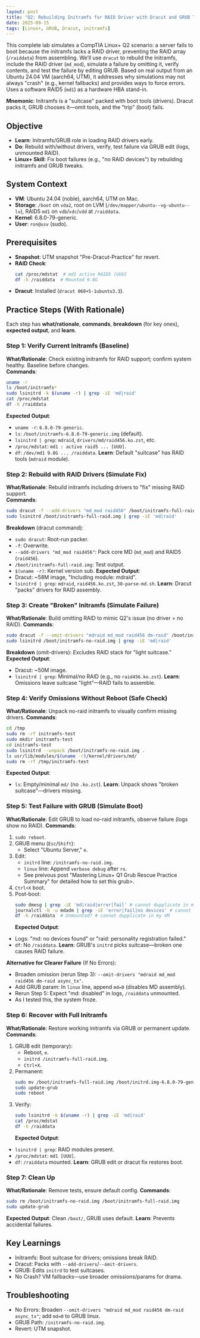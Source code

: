 ```yaml
---
layout: post
title: "Q2: Rebuilding Initramfs for RAID Driver with Dracut and GRUB Testing"
date: 2025-09-15
tags: [Linux+, GRUB, Dracut, initramfs]
---
```


This complete lab simulates a CompTIA Linux+ Q2 scenario: a server fails to boot because the initramfs lacks a RAID driver, preventing the RAID array (`/raiddata`) from assembling. We’ll use `dracut` to rebuild the initramfs, include the RAID driver (`md_mod`), simulate a failure by omitting it, verify contents, and test the failure by editing GRUB. Based on real output from an Ubuntu 24.04 VM (aarch64, UTM), it addresses why simulations may not always "crash" (e.g., kernel fallbacks) and provides ways to force errors. Uses a software RAID5 (`md1`) as a hardware HBA stand-in.

**Mnemonic**: Initramfs is a "suitcase" packed with boot tools (drivers). Dracut packs it, GRUB chooses it—omit tools, and the "trip" (boot) fails.

## Objective

- **Learn**: Initramfs/GRUB role in loading RAID drivers early.
- **Do**: Rebuild with/without drivers, verify, test failure via GRUB edit (logs, unmounted RAID).
- **Linux+ Skill**: Fix boot failures (e.g., "no RAID devices") by rebuilding initramfs and GRUB tweaks.

## System Context

- **VM**: Ubuntu 24.04 (noble), aarch64, UTM on Mac.
- **Storage**: `/boot` on `vda2`, root on LVM (`/dev/mapper/ubuntu--vg-ubuntu--lv`), RAID5 `md1` on `vdb`/`vdc`/`vdd` at `/raiddata`.
- **Kernel**: 6.8.0-79-generic.
- **User**: `ron@usv` (sudo).

## Prerequisites

- **Snapshot**: UTM snapshot "Pre-Dracut-Practice" for revert.
- **RAID Check**:
  ```bash
  cat /proc/mdstat  # md1 active RAID5 [UUU]
  df -h /raiddata  # Mounted 9.8G
  ```
- **Dracut**: Installed (`dracut 060+5-1ubuntu3.3`).

## Practice Steps (With Rationale)

Each step has **what/rationale**, **commands**, **breakdown** (for key ones), **expected output**, and **learn**.

### Step 1: Verify Current Initramfs (Baseline)

**What/Rationale**: Check existing initramfs for RAID support; confirm system healthy. Baseline before changes.  
**Commands**:

```bash
uname -r
ls /boot/initramfs*
sudo lsinitrd -k $(uname -r) | grep -iE 'md|raid'
cat /proc/mdstat
df -h /raiddata
```

**Expected Output**:

- `uname -r`: `6.8.0-79-generic`.
- `ls`: `/boot/initramfs-6.8.0-79-generic.img` (default).
- `lsinitrd | grep`: `mdraid`, `drivers/md/raid456.ko.zst`, etc.
- `/proc/mdstat`: `md1 : active raid5 ... [UUU]`.
- `df`: `/dev/md1 9.8G ... /raiddata`.
  **Learn**: Default "suitcase" has RAID tools (`mdraid` module).

### Step 2: Rebuild with RAID Drivers (Simulate Fix)

**What/Rationale**: Rebuild initramfs including drivers to "fix" missing RAID support.  
**Commands**:

```bash
sudo dracut -f --add-drivers "md_mod raid456" /boot/initramfs-full-raid.img $(uname -r)
sudo lsinitrd /boot/initramfs-full-raid.img | grep -iE 'md|raid'
```

**Breakdown** (dracut command):

- `sudo dracut`: Root-run packer.
- `-f`: Overwrite.
- `--add-drivers "md_mod raid456"`: Pack core MD (`md_mod`) and RAID5 (`raid456`).
- `/boot/initramfs-full-raid.img`: Test output.
- `$(uname -r)`: Kernel version sub.
  **Expected Output**:
- Dracut: ~58M image, "Including module: mdraid".
- `lsinitrd | grep`: `mdraid`, `raid456.ko.zst`, `30-parse-md.sh`.
  **Learn**: Dracut "packs" drivers for RAID assembly.

### Step 3: Create "Broken" Initramfs (Simulate Failure)

**What/Rationale**: Build omitting RAID to mimic Q2's issue (no driver = no RAID).
**Commands**:

```bash
sudo dracut -f --omit-drivers "mdraid md_mod raid456 dm-raid" /boot/initramfs-no-raid.img $(uname -r)
sudo lsinitrd /boot/initramfs-no-raid.img | grep -iE 'md|raid'
```

**Breakdown** (omit-drivers): Excludes RAID stack for "light suitcase."
**Expected Output**:

- Dracut: ~50M image.
- `lsinitrd | grep`: Minimal/no RAID (e.g., no `raid456.ko.zst`).
  **Learn**: Omissions leave suitcase "light"—RAID fails to assemble.

### Step 4: Verify Omissions Without Reboot (Safe Check)

**What/Rationale**: Unpack no-raid initramfs to visually confirm missing drivers.
**Commands**:

```bash
cd /tmp
sudo rm -rf initramfs-test
sudo mkdir initramfs-test
cd initramfs-test
sudo lsinitrd --unpack /boot/initramfs-no-raid.img .
ls usr/lib/modules/$(uname -r)/kernel/drivers/md/
sudo rm -rf /tmp/initramfs-test
```

**Expected Output**:

- `ls`: Empty/minimal `md/` (no `.ko.zst`).
  **Learn**: Unpack shows "broken suitcase"—drivers missing.

### Step 5: Test Failure with GRUB (Simulate Boot)

**What/Rationale**: Edit GRUB to load no-raid initramfs, observe failure (logs show no RAID).
**Commands**:

1. `sudo reboot`.
2. GRUB menu (`Esc`/`Shift`):
   - Select "Ubuntu Server," `e`.
3. Edit:
   - `initrd` line: `/initramfs-no-raid.img`.
   - `linux` line: Append `verbose debug` after `ro`.
   - See preivous post "Mastering Linux+ Q1 Grub Rescue Practice Summary" for detailed how to set this grub>.
4. `Ctrl+X` boot.
5. Post-boot:
   ```bash
   sudo dmesg | grep -iE 'md|raid|error|fail' # cannot dupplicate in my VM
   journalctl -b -u mdadm | grep -iE 'error|fail|no devices' # cannot dupplicate in my VM
   df -h /raiddata  # Unmounted? # cannot dupplicate in my VM
   ```
   **Expected Output**:

- Logs: "md: no devices found" or "raid: personality registration failed."
- `df`: No `/raiddata`.
  **Learn**: GRUB's `initrd` picks suitcase—broken one causes RAID failure.

**Alternative for Clearer Failure** (If No Errors):

- Broaden omission (rerun Step 3): `--omit-drivers "mdraid md_mod raid456 dm-raid async_tx"`.
- Add GRUB param: In `linux` line, append `md=0` (disables MD assembly).
- Rerun Step 5: Expect "md: disabled" in logs, `/raiddata` unmounted.
- As I tested this, the system froze.

### Step 6: Recover with Full Initramfs

**What/Rationale**: Restore working initramfs via GRUB or permanent update.
**Commands**:

1. GRUB edit (temporary):
   - Reboot, `e`.
   - `initrd /initramfs-full-raid.img`.
   - `Ctrl+X`.
2. Permanent:
   ```bash
   sudo mv /boot/initramfs-full-raid.img /boot/initrd.img-6.8.0-79-generic
   sudo update-grub
   sudo reboot
   ```
3. Verify:
   ```bash
   sudo lsinitrd -k $(uname -r) | grep -iE 'md|raid'
   cat /proc/mdstat
   df -h /raiddata
   ```
   **Expected Output**:

- `lsinitrd | grep`: RAID modules present.
- `/proc/mdstat`: `md1 [UUU]`.
- `df`: `/raiddata` mounted.
  **Learn**: GRUB edit or dracut fix restores boot.

### Step 7: Clean Up

**What/Rationale**: Remove tests, ensure default config.
**Commands**:

```bash
sudo rm /boot/initramfs-no-raid.img /boot/initramfs-full-raid.img
sudo update-grub
```

**Expected Output**: Clean `/boot/`, GRUB uses default.
**Learn**: Prevents accidental failures.

## Key Learnings

- Initramfs: Boot suitcase for drivers; omissions break RAID.
- Dracut: Packs with `--add-drivers`/`--omit-drivers`.
- GRUB: Edits `initrd` to test suitcases.
- No Crash? VM fallbacks—use broader omissions/params for drama.

## Troubleshooting

- No Errors: Broaden `--omit-drivers "mdraid md_mod raid456 dm-raid async_tx"`; add `md=0` to GRUB linux.
- GRUB Path: `/initramfs-no-raid.img`.
- Revert: UTM snapshot.
